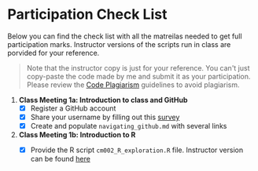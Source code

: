  # Participation Check List
 
 Below you can find the check list with all the matreilas needed to get full participation marks. Instructor versions of the scripts run in class are porvided for your reference.
 
 > Note that the instructor copy is just for your reference. You can't just copy-paste the code made by me and submit it as your participation. Please review the [Code Plagiarism](https://wiernik-datasci.netlify.com/policies/) guidelines to avoid plagiarism. 

1. **Class Meeting 1a: Introduction to class and GitHub**   
    - [x] Register a GitHub account
    - [x] Share your username by filling out this [survey](https://usf.az1.qualtrics.com/jfe/form/SV_8kAdI0XraWU6geN)
    - [x] Create and populate ```navigating_github.md``` with several links
    
2. **Class Meeting 1b: Introduction to R**   
    - [x] Provide the R script ```cm002_R_exploration.R``` file. Instructor version can be found [here](https://github.com/USF-Psych-DataSci/DataSci-participation/blob/master/tools/cm002-r_exploration.R)

